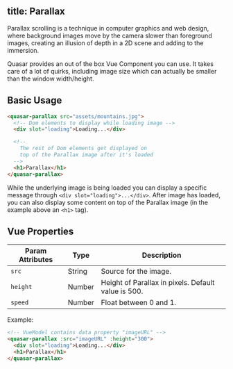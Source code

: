 title: Parallax
---
Parallax scrolling is a technique in computer graphics and web design, where background images move by the camera slower than foreground images, creating an illusion of depth in a 2D scene and adding to the immersion.

Quasar provides an out of the box Vue Component you can use. It takes care of a lot of quirks, including image size which can actually be smaller than the window width/height.

<input type="hidden" data-fullpage-demo="web-components/parallax">

## Basic Usage

``` html
<quasar-parallax src="assets/mountains.jpg">
  <!-- Dom elements to display while loading image -->
  <div slot="loading">Loading...</div>

  <!--
    The rest of Dom elements get displayed on
    top of the Parallax image after it's loaded
  -->
  <h1>Parallax</h1>
</quasar-parallax>
```

While the underlying image is being loaded you can display a specific message through `<div slot="loading">...</div>`. After image has loaded, you can also display some content on top of the Parallax image (in the example above an `<h1>` tag).

## Vue Properties

| Param Attributes | Type | Description |
| --- | --- | --- |
| `src` | String | Source for the image. |
| `height` | Number | Height of Parallax in pixels. Default value is 500. |
| `speed` | Number | Float between 0 and 1. |

Example:
``` html
<!-- VueModel contains data property "imageURL" -->
<quasar-parallax :src="imageURL" :height="300">
  <div slot="loading">Loading...</div>
  <h1>Parallax</h1>
</quasar-parallax>
```
